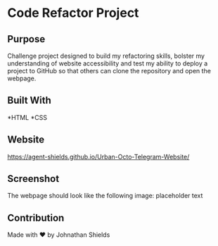 # Code Refactor Project

## Purpose
Challenge project designed to build my refactoring skills, bolster my understanding of website accessibility and test my ability to deploy a project to GitHub so that others can clone the repository and open the webpage. 

## Built With
*HTML
*CSS

## Website
https://agent-shields.github.io/Urban-Octo-Telegram-Website/

## Screenshot
The webpage should look like the following image: placeholder text 

## Contribution
Made with ❤️ by Johnathan Shields 
